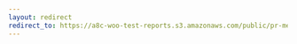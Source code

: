 ```yaml
---
layout: redirect
redirect_to: https://a8c-woo-test-reports.s3.amazonaws.com/public/pr-merge/41279/api/index.html
---
```

